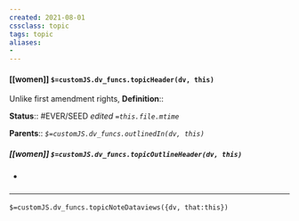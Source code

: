 ```yaml
---
created: 2021-08-01
cssclass: topic
tags: topic
aliases:
- 
---
```


#### [[women]] `$=customJS.dv_funcs.topicHeader(dv, this)`

 Unlike first amendment rights, 
**Definition**::

**Status**:: #EVER/SEED 
*edited `=this.file.mtime`*

**Parents**:: 
*`$=customJS.dv_funcs.outlinedIn(dv, this)`*

##### [[women]] `$=customJS.dv_funcs.topicOutlineHeader(dv, this)`
- 

### <hr class="dataviews"/>

`$=customJS.dv_funcs.topicNoteDataviews({dv, that:this})`


